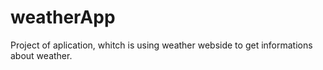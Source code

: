 # weatherApp
Project of aplication, whitch is using weather webside to get informations about weather.

